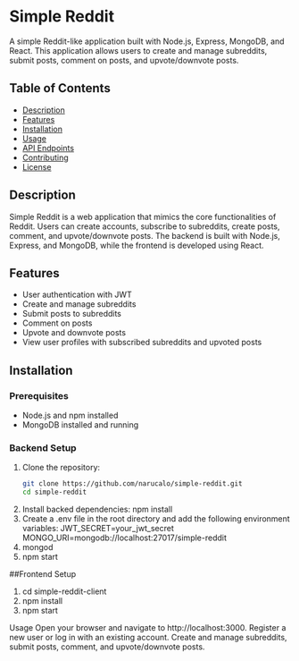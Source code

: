 # Simple Reddit

A simple Reddit-like application built with Node.js, Express, MongoDB, and React. This application allows users to create and manage subreddits, submit posts, comment on posts, and upvote/downvote posts.

## Table of Contents

- [Description](#description)
- [Features](#features)
- [Installation](#installation)
- [Usage](#usage)
- [API Endpoints](#api-endpoints)
- [Contributing](#contributing)
- [License](#license)

## Description

Simple Reddit is a web application that mimics the core functionalities of Reddit. Users can create accounts, subscribe to subreddits, create posts, comment, and upvote/downvote posts. The backend is built with Node.js, Express, and MongoDB, while the frontend is developed using React.

## Features

- User authentication with JWT
- Create and manage subreddits
- Submit posts to subreddits
- Comment on posts
- Upvote and downvote posts
- View user profiles with subscribed subreddits and upvoted posts

## Installation

### Prerequisites

- Node.js and npm installed
- MongoDB installed and running

### Backend Setup

1. Clone the repository:
   ```bash
   git clone https://github.com/narucalo/simple-reddit.git
   cd simple-reddit
2. Install backed dependencies:
   npm install
3. Create a .env file in the root directory and add the following environment variables:
   JWT_SECRET=your_jwt_secret
   MONGO_URI=mongodb://localhost:27017/simple-reddit
4. mongod
5. npm start

##Frontend Setup
1. cd simple-reddit-client
2. npm install
3. npm start

Usage
Open your browser and navigate to http://localhost:3000.
Register a new user or log in with an existing account.
Create and manage subreddits, submit posts, comment, and upvote/downvote posts.
   

